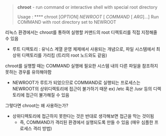 > **chroot** - run command or interactive shell with special root directory
> 
> Usage : **** chroot [_OPTION_] _NEWROOT_ [ _COMMAND_ [ _ARG_]...] Run COMMAND with root directory set to NEWROOT

리눅스 환경에서는 chroot를 통하여 실행할 커맨드의 root 디렉토리를 직접 지정해줄 수 있음
- 루트 디렉토리 : 유닉스 계열 운영 체제에서 사용되는 개념으로, 파일 시스템에서 최상위 디렉토리를 가리킴 (트리의 root 노드와도 같음)

chroot를 실행할 때는 COMMAND 실행에 필요한 시스템 내의 다른 파일을 참조하지 못하는 경우를 유의해야함
- NEWROOT가 루트가 되었으므로 COMMAND로 실행되는 프로세스는 NEWROOT의 상위디렉토리에 접근이 불가하기 때문 ex) /etc 혹은 /usr 등의 디렉토리에 접근이 불가해질 수 있음

그렇다면 chroot는 왜 사용하는가?
- 상위디렉토리에 접근하지 못한다는 것은 반대로 생각해보면 접근을 막는 것이됨
    - 즉, COMMAND가 격리된 환경에서 실행되도록 만들 수 있음 (매우 심플한 프로세스 격리 방법)
